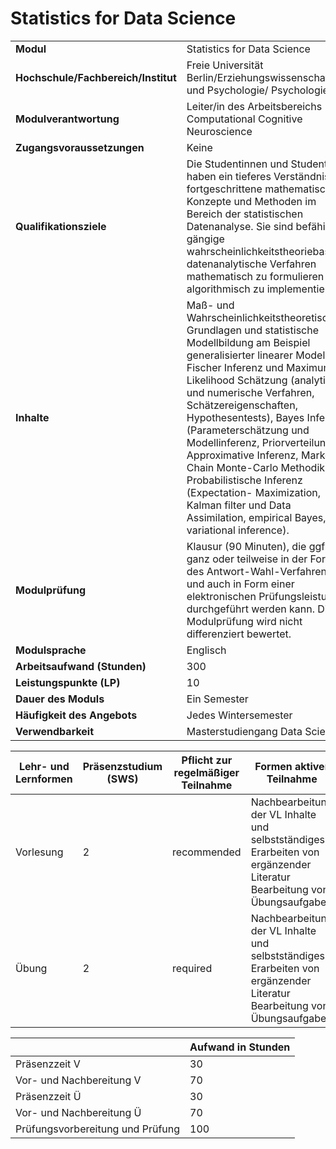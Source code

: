 # Statistics for Data Science
|                                    |   |
|------------------------------------|---|
|**Modul**                           | Statistics for Data Science |
|**Hochschule/Fachbereich/Institut** | Freie Universität Berlin/Erziehungswissenschaft und Psychologie/ Psychologie |
|**Modulverantwortung**              | Leiter/in des Arbeitsbereichs Computational Cognitive Neuroscience |
|**Zugangsvoraussetzungen**          | Keine |
|**Qualifikationsziele**             | Die Studentinnen und Studenten haben ein tieferes Verständnis für fortgeschrittene mathematische Konzepte und Methoden im Bereich der statistischen Datenanalyse. Sie sind befähigt, gängige wahrscheinlichkeitstheoriebasierte datenanalytische Verfahren mathematisch zu formulieren und algorithmisch zu implementieren. |
|**Inhalte**                         | Maß- und Wahrscheinlichkeitstheoretische Grundlagen und statistische Modellbildung am Beispiel generalisierter linearer Modelle, Fischer Inferenz und Maximum Likelihood Schätzung (analytische und numerische Verfahren, Schätzereigenschaften, Hypothesentests), Bayes Inferenz (Parameterschätzung und Modellinferenz, Priorverteilungen, Approximative Inferenz, Markov-Chain Monte-Carlo Methodik), Probabilistische Inferenz (Expectation- Maximization, Kalman filter und Data Assimilation, empirical Bayes, variational inference). |
|**Modulprüfung**                    | Klausur (90 Minuten), die ggf. ganz oder teilweise in der Form des Antwort-Wahl-Verfahrens und auch in Form einer elektronischen Prüfungsleistung durchgeführt werden kann. Diese Modulprüfung wird nicht differenziert bewertet. |
|**Modulsprache**                    | Englisch |
|**Arbeitsaufwand (Stunden)**        | 300 |
|**Leistungspunkte (LP)**            | 10 |
|**Dauer des Moduls**                | Ein Semester |
|**Häufigkeit des Angebots**         | Jedes Wintersemester |
|**Verwendbarkeit**                  | Masterstudiengang Data Science |

| Lehr- und Lernformen | Präsenzstudium <br> (SWS) | Pflicht zur regelmäßiger Teilnahme | Formen aktiver Teilnahme |
| ---------------------|---------------------------|------------------------------------|------------------------- |
| Vorlesung            | 2                         | recommended                        | Nachbearbeitung der VL Inhalte und selbstständiges Erarbeiten von ergänzender Literatur<br>Bearbeitung von Übungsaufgaben |
| Übung                | 2                         | required                           | Nachbearbeitung der VL Inhalte und selbstständiges Erarbeiten von ergänzender Literatur<br>Bearbeitung von Übungsaufgaben |

|   | Aufwand in Stunden |
| - |--------------------|
| Präsenzzeit V                            | 30    |
| Vor- und Nachbereitung V                 | 70    |
| Präsenzzeit Ü                            | 30    |
| Vor- und Nachbereitung Ü                 | 70    |
| Prüfungsvorbereitung und Prüfung         | 100   |
